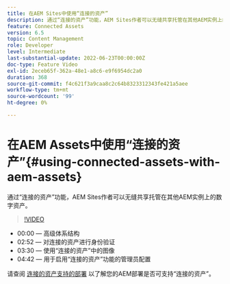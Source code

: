 ```yaml
---
title: 在AEM Sites中使用“连接的资产”
description: 通过“连接的资产”功能，AEM Sites作者可以无缝共享托管在其他AEM实例上的数字资产。
feature: Connected Assets
version: 6.5
topic: Content Management
role: Developer
level: Intermediate
last-substantial-update: 2022-06-23T00:00:00Z
doc-type: Feature Video
exl-id: 2eceb65f-362a-48e1-a8c6-e9f6954dc2a0
duration: 368
source-git-commit: f4c621f3a9caa8c2c64b8323312343fe421a5aee
workflow-type: tm+mt
source-wordcount: '99'
ht-degree: 0%

---
```


# 在AEM Assets中使用“连接的资产”{#using-connected-assets-with-aem-assets}

通过“连接的资产”功能，AEM Sites作者可以无缝共享托管在其他AEM实例上的数字资产。

>[!VIDEO](https://video.tv.adobe.com/v/26060?quality=12&learn=on)

* 00:00 — 高级体系结构
* 02:52 — 对连接的资产进行身份验证
* 03:30 — 使用“连接的资产”中的图像
* 04:42 — 用于启用“连接的资产”功能的管理员配置

请查阅 [连接的资产支持的部署](https://experienceleague.adobe.com/docs/experience-manager-65/assets/using/use-assets-across-connected-assets-instances.html#prerequisites) 以了解您的AEM部署是否可支持“连接的资产”。
